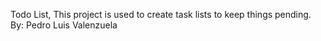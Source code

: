 Todo List,
This project is used to create task lists to keep things pending.
By: Pedro Luis Valenzuela
